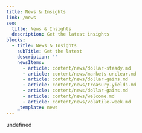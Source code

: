 ```yaml
---
title: News & Insights
link: /news
seo:
  title: News & Insights
  description: Get the latest insights
blocks:
  - title: News & Insights
    subTitle: Get the latest
    description: ''
    newsItems:
      - article: content/news/dollar-steady.md
      - article: content/news/markets-unclear.md
      - article: content/news/dollar-gains.md
      - article: content/news/treasury-yields.md
      - article: content/news/dollar-gains.md
      - article: content/news/welcome.md
      - article: content/news/volatile-week.md
    _template: news
---
```


undefined
